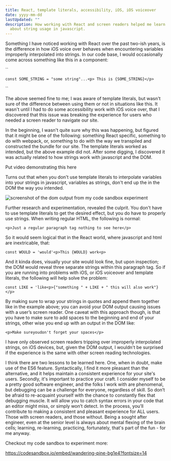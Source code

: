 ```yaml
---
title: React, template literals, accessibility, iOS, iOS voiceover
date: yyyy-mm-dd
lastUpdated: ""
description: How working with React and screen readers helped me learn more
  about string usage in javascript.
---
```

Something I have noticed working with React over the past two-ish years, is the difference in how iOS voice over behaves when encountering variables improperly interpolated into strings. In our code base, I would occasionally come across something like this in a component:

``

```
const SOME_STRING = "some string"...<p> This is {SOME_STRING}</p>
```

``

The above seemed fine to me; I was aware of template literals, but wasn't sure of the difference between using them or not in situations like this. It wasn't until I had to do some accessibility work with iOS voice over, that I discovered that this issue was breaking the experience for users who needed a screen reader to navigate our site. 

In the beginning, I wasn't quite sure why this was happening, but figured that it might be one of the following:  something React specific, something to do with webpack, or, something to do with the way we transpiled and constructed the bundle for our site. The template literals worked as intended, but the above example did not. After some digging, I discovered it was actually related to how strings work with javascript and the DOM.

Put video demonstrating this here

Turns out that when you don't use template literals to interpolate variables into your strings in javascript, variables as strings, don't end up the in the DOM the way you intended.

![screenshot of the dom output from my code sandbox experiment](/img/screenshot-2019-09-26-20.46.04.png "You can see the string is broken up inside of our first paragraph tag")

Further research and experimentation, revealed the culprit. You don't have to use template literals to get the desired effect, but you do have to properly use strings. When writing regular HTML, the following is normal:

```
<p>Just a regular paragraph tag nothing to see here</p>
```

So it would seem logical that in the React world, where javascript and html are inextricable, that:

```
const WOULD = 'would'<p>This {WOULD} work<p>
```

And it kinda does, visually your site would look fine, but upon inspection; the DOM would reveal three separate strings within this paragraph tag. So if you are running into problems with iOS, or iOS voiceover and template literals, the following will help solve the problem:

```
const LIKE = 'like<p>{"something " + LIKE + " this will also work"}</p>
```

By making sure to wrap your strings in quotes and append them together like in the example above; you can avoid your DOM output causing issues with a user’s screen reader. One caveat with this approach though, is that you have to make sure to add spaces to the beginning and end of your strings, other wise you end up with an output in the DOM like:

```
<p>Make sureyoudon't forget your spaces</p>
```

I have only observed screen readers tripping over improperly interpolated strings, on iOS devices, but, given the DOM output, I wouldn't be surprised if the experience is the same with other screen reading technologies. 

I think there are two lessons to be learned here. One, when in doubt, make use of the ES6 feature. Syntactically, I find it more pleasant than the alternative, and it helps maintain a consistent experience for your site's users. Secondly, it's important to practice your craft. I consider myself to be a pretty good software engineer, and the folks I work with are phenomenal, but debugging can be a challenge for everyone, regardless of skill. So don’t be afraid to re-acquaint yourself with the chance to constantly flex that debugging muscle. It will allow you to catch syntax errors in your code that an editor might miss, or simply won’t detect. In the process, you’ll contribute to making a consistent and pleasant experience for ALL users. Those with screen readers, and those without. Being a sought after engineer, even at the senior level is always about mental flexing of the brain cells; learning, re-learning, practicing, fortunately, that's part of the fun - for me anyway. 

Checkout my code sandbox to experiment more:

https://codesandbox.io/embed/wandering-pine-bg1e4?fontsize=14